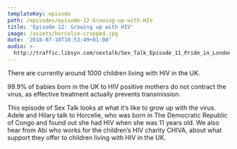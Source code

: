 ```yaml
---
templateKey: episode
path: /episodes/episode-12-Growing-up-with-HIV
title: 'Episode 12: Growing up with HIV'
image: /assets/horcelie-cropped.jpg
date: '2018-07-18T10:53:49+01:00'
audio: >-
  http://traffic.libsyn.com/sextalk/Sex_Talk_Episode_11_Pride_in_London_Special_Podcast.mp3
---
```

There are currently around 1000 children living with HIV in the UK.

99.9% of babies born in the UK to HIV positive mothers do not contract the virus, as effective treatment actually prevents transmission.

This episode of Sex Talk looks at what it’s like to grow up with the virus. Adele and Hilary talk to Horcelie, who was born in The Democratic Republic of Congo and found out she had HIV when she was 11 years old. We also hear from Abi who works for the children’s HIV charity CHIVA, about what support they offer to children living with HIV in the UK.
